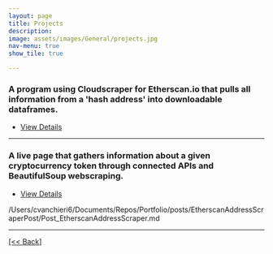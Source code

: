 ```yaml
---
layout: page
title: Projects
description:
image: assets/images/General/projects.jpg
nav-menu: true
show_tile: true

---
```


### A program using Cloudscraper for Etherscan.io that pulls all information from a 'hash address' into downloadable dataframes.

<ul class="actions">
   <li><a href="https://cvanchieri.github.io/Portfolio/posts/EtherscanAddressScrapePost/Post_EtherscanAddressScraper.html" class="button next">View Details</a></li>
</ul>

---

### A live page that gathers information about a given cryptocurrency token through connected APIs and BeautifulSoup webscraping.

<ul class="actions">
   <li><a href="https://cvanchieri.github.io/Portfolio/posts/CryptoTokenScraperPost/Post_CryptoTokenScraper.html" class="button next">View Details</a></li>
</ul>


/Users/cvanchieri6/Documents/Repos/Portfolio/posts/EtherscanAddressScraperPost/Post_EtherscanAddressScraper.md

---
[[<< Back]](https://cvanchieri.github.io/Portfolio)

